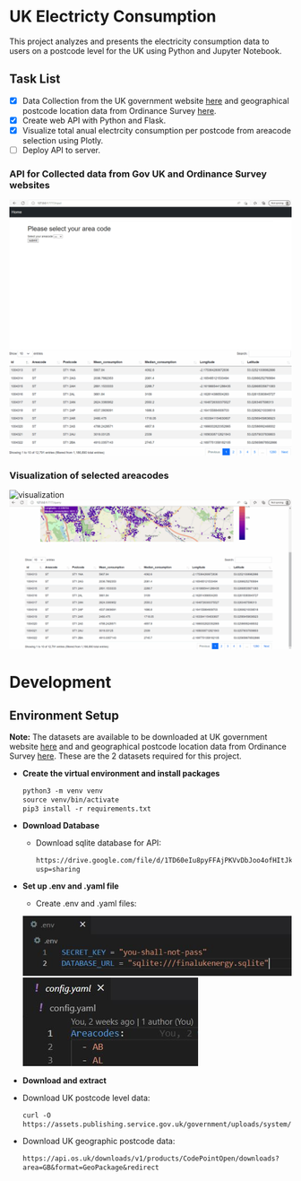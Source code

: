 # UK Electricty Consumption
 This project analyzes and presents the electricity consumption data to users on a postcode level for the UK using Python and Jupyter Notebook.

 ## Task List
- [x] Data Collection from the UK government website [here](https://www.gov.uk/government/uploads/system/uploads/attachment_data/file/1050244/Postcode_Level_Standard_Electricity_2020_A_to_K.csv/preview) and geographical postcode location data from Ordinance Survey [here](https://osdatahub.os.uk/downloads/open/CodePointOpen).
- [x] Create web API with Python and Flask.
- [x] Visualize total anual electrcity consumption per postcode from areacode selection using Plotly.
- [ ] Deploy API to server.

### API for Collected data from Gov UK and Ordinance Survey websites
![data_collection](/Asset/data_collection.gif)
![data_collection2](/Asset/data_collection2.gif)

### Visualization of selected areacodes
![visualization](/Asset/visualization.gif)
![home_feature](/Asset/home_feature.gif)

# Development

## Environment Setup
**Note:**
The datasets are available to be downloaded at UK government website [here](https://www.gov.uk/government/uploads/system/uploads/attachment_data/file/1050244/Postcode_Level_Standard_Electricity_2020_A_to_K.csv/preview) and and geographical postcode location data from Ordinance Survey [here](https://osdatahub.os.uk/downloads/open/CodePointOpen). These are the 2 datasets required for this project.

* **Create the virtual environment and install packages**
  ```
  python3 -m venv venv
  source venv/bin/activate
  pip3 install -r requirements.txt
  ```

* **Download Database**
  * Download sqlite database for API:  
    ```
    https://drive.google.com/file/d/1TD60eIu8pyFFAjPKVvDbJoo4ofHItJk3/view?usp=sharing
    ```

* **Set up .env and .yaml file**
  * Create .env and .yaml files:

  ![envsetup](/Asset/envsetup.JPG)
  ![yamlareacodes](/Asset/yamlareacodes.JPG)

* **Download and extract**
* Download UK postcode level data:  
  ```
  curl -O https://assets.publishing.service.gov.uk/government/uploads/system/uploads/attachment_data/file/1050244/Postcode_Level_Standard_Electricity_2020_A_to_K.csv
  ```
* Download UK geographic postcode data:
  ```
  https://api.os.uk/downloads/v1/products/CodePointOpen/downloads?area=GB&format=GeoPackage&redirect
  ```


  